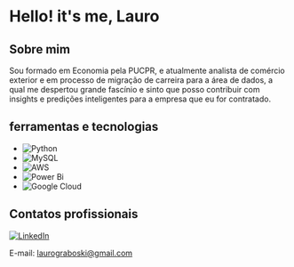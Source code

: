 # Hello! it's me, Lauro #
## Sobre mim ##
Sou formado em Economia pela PUCPR, e atualmente analista de comércio exterior e em processo de migração de carreira para a área de dados, a qual me despertou grande fascínio e sinto que posso contribuir com insights e predições inteligentes para a empresa que eu for contratado.

## ferramentas e tecnologias ##
* ![Python](https://img.shields.io/badge/python-3670A0?style=for-the-badge&logo=python&logoColor=ffdd54)
* ![MySQL](https://img.shields.io/badge/MySQL-00000F?style=for-the-badge&logo=mysql&logoColor=white)
*  ![AWS](https://img.shields.io/badge/AWS-000.svg?style=for-the-badge&logo=amazon-aws&logoColor=white)
*   ![Power Bi](https://img.shields.io/badge/power_bi-F2C811?style=for-the-badge&logo=powerbi&logoColor=black)
*   ![Google Cloud](https://img.shields.io/badge/GoogleCloud-%234285F4.svg?style=for-the-badge&logo=google-cloud&logoColor=white)


## Contatos profissionais ##

[![LinkedIn](https://img.shields.io/badge/LinkedIn-0077B5?style=for-the-badge&logo=linkedin&logoColor=white)](https://www.linkedin.com/in/lauro-graboski/)

E-mail: laurograboski@gmail.com
